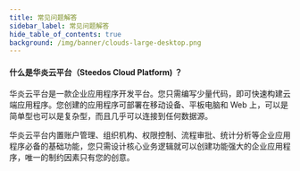 ```yaml
---
title: 常见问题解答
sidebar_label: 常见问题解答
hide_table_of_contents: true
background: /img/banner/clouds-large-desktop.png
---
```


#### 什么是华炎云平台（Steedos Cloud Platform) ？

华炎云平台是一款企业应用程序开发平台。您只需编写少量代码，即可快速构建云端应用程序。您创建的应用程序可部署在移动设备、平板电脑和 Web 上，可以是简单型也可以是复杂型，而且几乎可以连接到任何数据源。

华炎云平台内置账户管理、组织机构、权限控制、流程审批、统计分析等企业应用程序必备的基础功能，您只需设计核心业务逻辑就可以创建功能强大的企业应用程序，唯一的制约因素只有您的创意。
